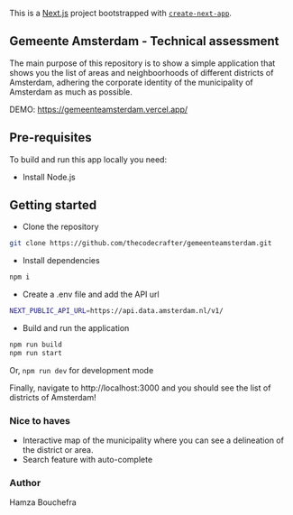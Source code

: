 This is a [Next.js](https://nextjs.org/) project bootstrapped with [`create-next-app`](https://github.com/vercel/next.js/tree/canary/packages/create-next-app).

## Gemeente Amsterdam - Technical assessment

The main purpose of this repository is to show a simple application that shows you the list of areas and neighboorhoods of different districts of Amsterdam, adhering the corporate identity of the municipality of Amsterdam as much as possible.

DEMO: https://gemeenteamsterdam.vercel.app/

## Pre-requisites
To build and run this app locally you need:
- Install Node.js

## Getting started
- Clone the repository
```bash
git clone https://github.com/thecodecrafter/gemeenteamsterdam.git
```

- Install dependencies
```bash
npm i
```

- Create a .env file and add the API url
```bash
NEXT_PUBLIC_API_URL=https://api.data.amsterdam.nl/v1/
```

- Build and run the application
```bash
npm run build
npm run start
```

Or, `npm run dev` for development mode

Finally, navigate to http://localhost:3000 and you should see the list of districts of Amsterdam!

### Nice to haves
- Interactive map of the municipality where you can see a delineation of the district or area.
- Search feature with auto-complete

### Author
Hamza Bouchefra

